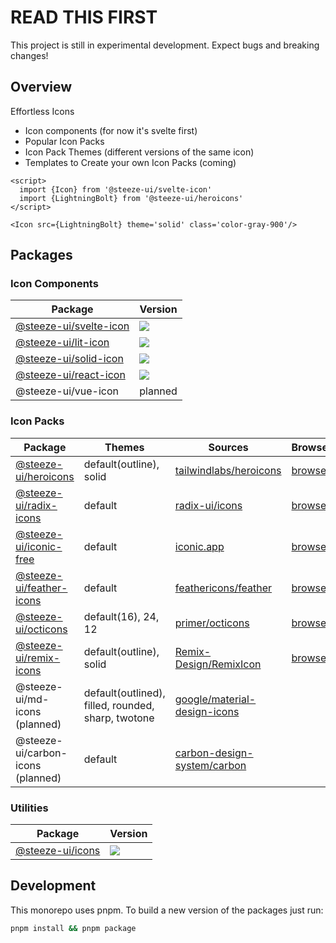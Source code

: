 # READ THIS FIRST

This project is still in experimental development. Expect bugs and breaking changes!

## Overview

Effortless Icons

- Icon components (for now it's svelte first)
- Popular Icon Packs
- Icon Pack Themes (different versions of the same icon)
- Templates to Create your own Icon Packs (coming)

```svelte
<script>
  import {Icon} from '@steeze-ui/svelte-icon'
  import {LightningBolt} from '@steeze-ui/heroicons'
</script>

<Icon src={LightningBolt} theme='solid' class='color-gray-900'/>
```

## Packages

### Icon Components

| Package                                                   | Version                                                                                                                                             |
| --------------------------------------------------------- | --------------------------------------------------------------------------------------------------------------------------------------------------- |
| [@steeze-ui/svelte-icon](packages/components/svelte-icon) | <a href="https://www.npmjs.com/package/@steeze-ui/svelte-icon"><img src="https://img.shields.io/npm/v/@steeze-ui/svelte-icon.svg?style=flat" /></a> |
| [@steeze-ui/lit-icon](packages/components/lit-icon)       | <a href="https://www.npmjs.com/package/@steeze-ui/lit-icon"><img src="https://img.shields.io/npm/v/@steeze-ui/lit-icon.svg?style=flat" /></a>       |
| [@steeze-ui/solid-icon](packages/components/solid-icon)   | <a href="https://www.npmjs.com/package/@steeze-ui/solid-icon"><img src="https://img.shields.io/npm/v/@steeze-ui/solid-icon.svg?style=flat" /></a>   |
| [@steeze-ui/react-icon](packages/components/react-icon)   | <a href="https://www.npmjs.com/package/@steeze-ui/react-icon"><img src="https://img.shields.io/npm/v/@steeze-ui/react-icon.svg?style=flat" /></a>   |
| @steeze-ui/vue-icon                                       | planned                                                                                                                                             |

### Icon Packs

| Package                                                             | Themes                                             | Sources                                                                                                | Browser                                           | Version                                                                                                                                                 |
| ------------------------------------------------------------------- | -------------------------------------------------- | ------------------------------------------------------------------------------------------------------ | ------------------------------------------------- | ------------------------------------------------------------------------------------------------------------------------------------------------------- |
| [@steeze-ui/heroicons](packages/builders/heroicons-builder)         | default(outline), solid                            | [tailwindlabs/heroicons](https://github.com/tailwindlabs/heroicons)                                    | [browse](https://heroicons.dev/)                  | <a href="https://www.npmjs.com/package/@steeze-ui/heroicons"><img src="https://img.shields.io/npm/v/@steeze-ui/heroicons.svg?style=flat" /></a>         |
| [@steeze-ui/radix-icons](packages/builders/radix-icons-builder)     | default                                            | [radix-ui/icons](https://github.com/radix-ui/icons)                                                    | [browse](https://icons.modulz.app/)               | <a href="https://www.npmjs.com/package/@steeze-ui/radix-icons"><img src="https://img.shields.io/npm/v/@steeze-ui/radix-icons.svg?style=flat" /></a>     |
| [@steeze-ui/iconic-free](packages/builders/iconic-free-builder)     | default                                            | [iconic.app](https://iconic.app/)                                                                      | [browse](https://iconic.app/c/availability/free/) | <a href="https://www.npmjs.com/package/@steeze-ui/iconic-free"><img src="https://img.shields.io/npm/v/@steeze-ui/iconic-free.svg?style=flat" /></a>     |
| [@steeze-ui/feather-icons](packages/builders/feather-icons-builder) | default                                            | [feathericons/feather](https://github.com/feathericons/feather)                                        | [browse](https://feathericons.com/)               | <a href="https://www.npmjs.com/package/@steeze-ui/feather-icons"><img src="https://img.shields.io/npm/v/@steeze-ui/feather-icons.svg?style=flat" /></a> |
| [@steeze-ui/octicons](packages/builders/octicons-builder)           | default(16), 24, 12                                | [primer/octicons](https://github.com/primer/octicons)                                                  | [browse](https://primer.style/octicons/)          | <a href="https://www.npmjs.com/package/@steeze-ui/octicons"><img src="https://img.shields.io/npm/v/@steeze-ui/octicons.svg?style=flat" /></a>           |
| [@steeze-ui/remix-icons](packages/builders/remix-icons-builder)     | default(outline), solid                            | [Remix-Design/RemixIcon](https://github.com/Remix-Design/remixicon)                                    | [browse](https://remixicon.com/)                  | <a href="https://www.npmjs.com/package/@steeze-ui/remix-icons"><img src="https://img.shields.io/npm/v/@steeze-ui/remix-icons.svg?style=flat" /></a>     |
| @steeze-ui/md-icons (planned)                                       | default(outlined), filled, rounded, sharp, twotone | [google/material-design-icons](https://github.com/google/material-design-icons)                        |                                                   |                                                                                                                                                         |
| @steeze-ui/carbon-icons (planned)                                   | default                                            | [carbon-design-system/carbon](https://github.com/carbon-design-system/carbon/tree/main/packages/icons) |                                                   |                                                                                                                                                         |

### Utilities

| Package                           | Version                                                                                                                                 |
| --------------------------------- | --------------------------------------------------------------------------------------------------------------------------------------- |
| [@steeze-ui/icons](packages/core) | <a href="https://www.npmjs.com/package/@steeze-ui/icons"><img src="https://img.shields.io/npm/v/@steeze-ui/icons.svg?style=flat" /></a> |

## Development

This monorepo uses pnpm. To build a new version of the packages just run:

```bash
pnpm install && pnpm package
```

